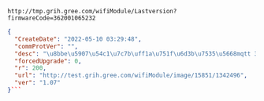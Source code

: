`http://tmp.grih.gree.com/wifiModule/Lastversion?firmwareCode=362001065232`

```json
{
  "CreateDate": "2022-05-10 03:29:48",
  "commProtVer": "",
  "desc": "\u8bbe\u5907\u54c1\u7c7b\uff1a\u751f\u6d3b\u7535\u5668mqtt 3\u671f\u901a\u7528\u56fa\u4ef6\r\n\u5347\u7ea7\u539f\u56e0\uff1a\u5347\u7ea7\u81f3\u6700\u65b0\u9001\u6d4b\u7248\u672c\r\n\u8d1f\u8d23\u4eba\uff1a\u664f\u7ae0\u7ae0",
  "forcedUpgrade": 0,
  "r": 200,
  "url": "http://test.grih.gree.com/wifiModule/image/15851/1342496",
  "ver": "1.07"
}```